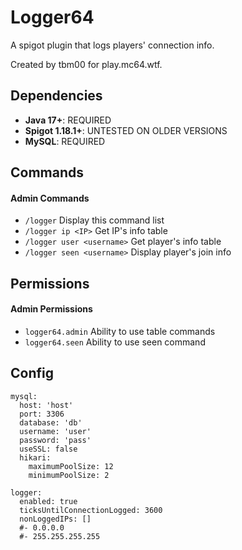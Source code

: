 # Logger64
A spigot plugin that logs players' connection info.

Created by tbm00 for play.mc64.wtf.

## Dependencies
- **Java 17+**: REQUIRED
- **Spigot 1.18.1+**: UNTESTED ON OLDER VERSIONS
- **MySQL**: REQUIRED

## Commands
#### Admin Commands
- `/logger` Display this command list
- `/logger ip <IP>` Get IP's info table
- `/logger user <username>` Get player's info table
- `/logger seen <username>` Display player's join info

## Permissions
#### Admin Permissions
- `logger64.admin` Ability to use table commands
- `logger64.seen` Ability to use seen command

## Config
```
mysql:
  host: 'host'
  port: 3306
  database: 'db'
  username: 'user'
  password: 'pass'
  useSSL: false
  hikari:
    maximumPoolSize: 12
    minimumPoolSize: 2

logger:
  enabled: true
  ticksUntilConnectionLogged: 3600
  nonLoggedIPs: []
  #- 0.0.0.0
  #- 255.255.255.255
```